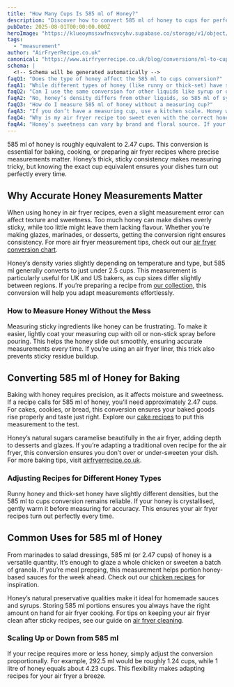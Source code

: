 ```yaml
---
title: "How Many Cups Is 585 ml of Honey?"
description: "Discover how to convert 585 ml of honey to cups for perfect baking and cooking every time. Get precise measurements for your air fryer recipes!"
pubDate: 2025-08-01T00:00:00.000Z
heroImage: "https://klueoymssxwfnxsvcyhv.supabase.co/storage/v1/object/public/Shmucket/how-many-cups-is-585-ml-of-honey.webp"
tags:
  - "measurement"
author: "AirFryerRecipe.co.uk"
canonical: "https://www.airfryerrecipe.co.uk/blog/conversions/ml-to-cups/how-many-cups-is-585-ml-of-honey"
schema: |
  <!-- Schema will be generated automatically -->
faqQ1: "Does the type of honey affect the 585 ml to cups conversion?"
faqA1: "While different types of honey (like runny or thick-set) have slight density variations, the conversion remains fairly consistent. 585 ml of honey generally equals 2.47 cups, regardless of the variety. For precise baking, warming crystallised honey before measuring ensures accuracy."
faqQ2: "Can I use the same conversion for other liquids like syrup or oil?"
faqA2: "No, honey’s density differs from other liquids, so 585 ml of syrup or oil won’t convert to the same cup measurement. Always check specific conversion charts for different ingredients, especially when adapting recipes for your air fryer."
faqQ3: "How do I measure 585 ml of honey without a measuring cup?"
faqA3: "If you don’t have a measuring cup, use a kitchen scale. Honey weighs approximately 340 grams per cup, so 585 ml would be around 840 grams. This method is just as accurate and avoids sticky messes."
faqQ4: "Why is my air fryer recipe too sweet even with the correct honey measurement?"
faqA4: "Honey’s sweetness can vary by brand and floral source. If your dish is too sweet, try reducing the honey slightly or balancing it with acidic ingredients like lemon juice. Always taste-test air fryer recipes before adjusting measurements."
---
```

<p>585 ml of honey is roughly equivalent to 2.47 cups. This conversion is essential for baking, cooking, or preparing air fryer recipes where precise measurements matter. Honey’s thick, sticky consistency makes measuring tricky, but knowing the exact cup equivalent ensures your dishes turn out perfectly every time.</p>  

<h2>Why Accurate Honey Measurements Matter</h2>  
<p>When using honey in air fryer recipes, even a slight measurement error can affect texture and sweetness. Too much honey can make dishes overly sticky, while too little might leave them lacking flavour. Whether you’re making glazes, marinades, or desserts, getting the conversion right ensures consistency. For more air fryer measurement tips, check out our <a href=https://www.airfryerrecipe.co.uk/air-fryer-conversion-chart>air fryer conversion chart</a>.</p>  

<p>Honey’s density varies slightly depending on temperature and type, but 585 ml generally converts to just under 2.5 cups. This measurement is particularly useful for UK and US bakers, as cup sizes differ slightly between regions. If you’re preparing a recipe from <a href=https://www.airfryerrecipe.co.uk/recipes>our collection</a>, this conversion will help you adapt measurements effortlessly.</p>  

<h3>How to Measure Honey Without the Mess</h3>  
<p>Measuring sticky ingredients like honey can be frustrating. To make it easier, lightly coat your measuring cup with oil or non-stick spray before pouring. This helps the honey slide out smoothly, ensuring accurate measurements every time. If you’re using an air fryer liner, this trick also prevents sticky residue buildup.</p>  

<h2>Converting 585 ml of Honey for Baking</h2>  
<p>Baking with honey requires precision, as it affects moisture and sweetness. If a recipe calls for 585 ml of honey, you’ll need approximately 2.47 cups. For cakes, cookies, or bread, this conversion ensures your baked goods rise properly and taste just right. Explore our <a href=https://www.airfryerrecipe.co.uk/recipe-category/cakes>cake recipes</a> to put this measurement to the test.</p>  

<p>Honey’s natural sugars caramelise beautifully in the air fryer, adding depth to desserts and glazes. If you’re adapting a traditional oven recipe for the air fryer, this conversion ensures you don’t over or under-sweeten your dish. For more baking tips, visit <a href=https://www.airfryerrecipe.co.uk>airfryerrecipe.co.uk</a>.</p>  

<h3>Adjusting Recipes for Different Honey Types</h3>  
<p>Runny honey and thick-set honey have slightly different densities, but the 585 ml to cups conversion remains reliable. If your honey is crystallised, gently warm it before measuring for accuracy. This ensures your air fryer recipes turn out perfectly every time.</p>  

<h2>Common Uses for 585 ml of Honey</h2>  
<p>From marinades to salad dressings, 585 ml (or 2.47 cups) of honey is a versatile quantity. It’s enough to glaze a whole chicken or sweeten a batch of granola. If you’re meal prepping, this measurement helps portion honey-based sauces for the week ahead. Check out our <a href=https://www.airfryerrecipe.co.uk/recipe-category/chicken>chicken recipes</a> for inspiration.</p>  

<p>Honey’s natural preservative qualities make it ideal for homemade sauces and syrups. Storing 585 ml portions ensures you always have the right amount on hand for air fryer cooking. For tips on keeping your air fryer clean after sticky recipes, see our guide on <a href=https://www.airfryerrecipe.co.uk/air-fryer-cleaner>air fryer cleaning</a>.</p>  

<h3>Scaling Up or Down from 585 ml</h3>  
<p>If your recipe requires more or less honey, simply adjust the conversion proportionally. For example, 292.5 ml would be roughly 1.24 cups, while 1 litre of honey equals about 4.23 cups. This flexibility makes adapting recipes for your air fryer a breeze.</p>
